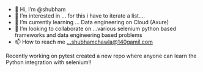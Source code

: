 - 👋 Hi, I’m @shubham
- 👀 I’m interested in ... for this i have to iterate a list....
- 🌱 I’m currently learning ... Data engineering on Cloud (Axure)
- 💞️ I’m looking to collaborate on ...various selenium python based frameworks and data engineering based problems
- 📫 How to reach me ...shubhamchawla@140gamil.com

<!---
shubham140/shubham140 is a ✨ special ✨ repository because its `README.md` (this file) appears on your GitHub profile.
You can click the Preview link to take a look at your changes.
--->Recently working on pytest created a new repo where anyone can learn the Python integration with selenium!!
